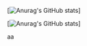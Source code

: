 
[![Anurag's GitHub stats](https://github-readme-stats.vercel.app/api?username=Ham-mi&count_private=false&include_all_commits=false&show_icons=true&hide=stars)]

[![Anurag's GitHub stats](https://github-readme-stats.vercel.app/api?username=Ham-mi&count_private=true&theme=gruvbox&include_all_commits=true&show_icons=true&hide=stars)]


aa

